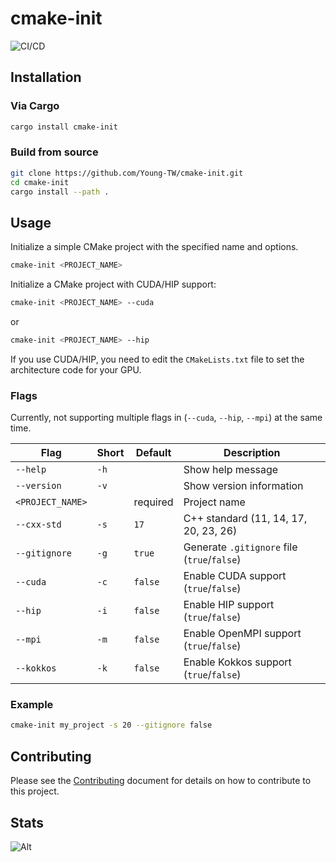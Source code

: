 # cmake-init

![CI/CD](https://github.com/Young-TW/cmake-init/actions/workflows/rust.yml/badge.svg)

## Installation

### Via Cargo

```sh
cargo install cmake-init
```

### Build from source

```sh
git clone https://github.com/Young-TW/cmake-init.git
cd cmake-init
cargo install --path .
```

## Usage

Initialize a simple CMake project with the specified name and options.

```sh
cmake-init <PROJECT_NAME>
```

Initialize a CMake project with CUDA/HIP support:

```sh
cmake-init <PROJECT_NAME> --cuda
```

or

```sh
cmake-init <PROJECT_NAME> --hip
```

If you use CUDA/HIP, you need to edit the `CMakeLists.txt` file to set the architecture code for your GPU.

### Flags

Currently, not supporting multiple flags in (`--cuda`, `--hip`, `--mpi`) at the same time.

| Flag             | Short  | Default  | Description                                       |
| ---------------- | ------ | -------- | ------------------------------------------------- |
| `--help`         | `-h`   |          | Show help message                                 |
| `--version`      | `-v`   |          | Show version information                          |
| `<PROJECT_NAME>` |        | required | Project name                                      |
| `--cxx-std`      | `-s`   | `17`     | C++ standard (11, 14, 17, 20, 23, 26)             |
| `--gitignore`    | `-g`   | `true`   | Generate `.gitignore` file (`true`/`false`)       |
| `--cuda`         | `-c`   | `false`  | Enable CUDA support (`true`/`false`)              |
| `--hip`          | `-i`   | `false`  | Enable HIP support (`true`/`false`)               |
| `--mpi`          | `-m`   | `false`  | Enable OpenMPI support (`true`/`false`)           |
| `--kokkos`       | `-k`   | `false`  | Enable Kokkos support (`true`/`false`)            |

### Example

```sh
cmake-init my_project -s 20 --gitignore false
```

## Contributing

Please see the [Contributing](./CONTRIBUTING.md) document for details on how to contribute to this project.

## Stats

![Alt](https://repobeats.axiom.co/api/embed/cb91f9d845328a1a35e7c4581ac98e14fd2bb352.svg "Repobeats analytics image")
